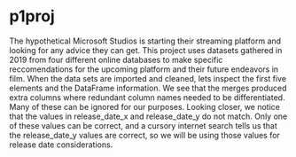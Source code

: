 # p1proj
The hypothetical Microsoft Studios is starting their streaming platform and looking for any advice they can get. This project uses datasets gathered in 2019 from four different online databases to make specific reccomendations for the upcoming platform and their future endeavors in film.
When the data sets are imported and cleaned, lets inspect the first five elements and the DataFrame information. We see that the merges produced extra columns where redundant column names needed to be differentiated. Many of these can be ignored for our purposes. Looking closer, we notice that the values in release_date_x and release_date_y do not match. Only one of these values can be correct, and a cursory internet search tells us that the release_date_y values are correct, so we will be using those values for release date considerations.
